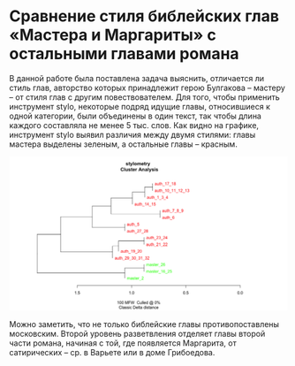 # Сравнение стиля библейских глав «Мастера и Маргариты» с остальными главами романа

В данной работе была поставлена задача выяснить, отличается ли стиль глав, авторство которых принадлежит герою Булгакова – мастеру – от стиля глав с другим повествователем.
Для того, чтобы применить инструмент stylo, некоторые подряд идущие главы, относившиеся к одной категории, были объединены в один текст, так чтобы длина каждого составляла не менее 5 тыс. слов.
Как видно на графике, инструмент stylo выявил различия между двумя стилями: главы мастера выделены зеленым, а остальные главы – красным.

![График](delta2.png)

Можно заметить, что не только библейские главы противопоставлены московским. Второй уровень разветвления отделяет главы второй части романа, начиная с той, где появляется Маргарита, от сатирических – ср. в Варьете или в доме Грибоедова.
